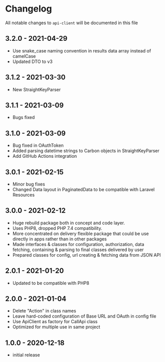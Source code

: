 # Changelog

All notable changes to `api-client` will be documented in this file

## 3.2.0 - 2021-04-29

- Use snake_case naming convention in results data array instead of camelCase
- Updated DTO to v3

## 3.1.2 - 2021-03-30

- New StraightKeyParser

## 3.1.1 - 2021-03-09

- Bugs fixed

## 3.1.0 - 2021-03-09

- Bug fixed in OAuthToken
- Added parsing datetime strings to Carbon objects in StraightKeyParser
- Add GitHub Actions integration

## 3.0.1 - 2021-02-15

- Minor bug fixes
- Changed Data layout in PaginatedData to be compatible with Laravel Resources

## 3.0.0 - 2021-02-12

- Huge rebuild package both in concept and code layer.
- Uses PHP8, dropped PHP 7.4 compatibility.
- More concentrated on delivery flexible package that could be use directly in apps rather than in other packages
- Made interfaces & classes for configuration, authorization, data fetching, containing & parsing to final classes
  delivered by user
- Prepared classes for config, url creating & fetching data from JSON API

## 2.0.1 - 2021-01-20

- Updated to be compatible with PHP8

## 2.0.0 - 2021-01-04

- Delete "Action" in class names
- Leave hard-coded configuration of Base URL and OAuth in config file
- Use ApiClient as factory for CallApi class
- Optimized for multiple use in same project

## 1.0.0 - 2020-12-18

- initial release
